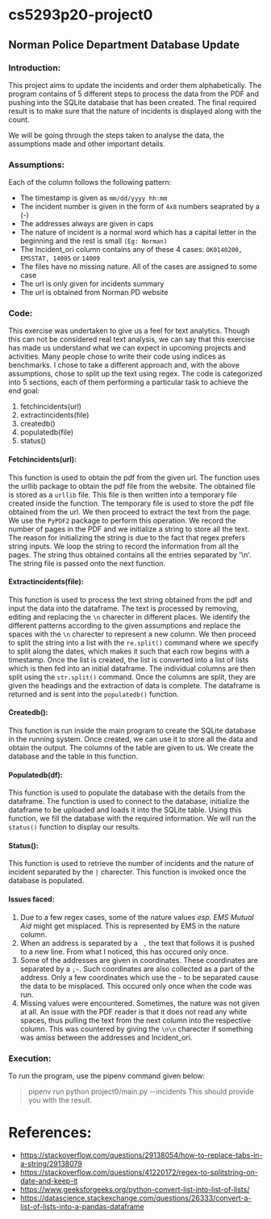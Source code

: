 # cs5293p20-project0
## Norman Police Department Database Update
### Introduction:
This project aims to update the incidents and order them alphabetically. The program contains of 5 different steps to process the data from the PDF and pushing into the SQLite database that has been created. The final required result is to make sure that the nature of incidents is displayed along with the count. 

We will be going through the steps taken to analyse the data, the assumptions made and other important details.

### Assumptions:
Each of the column follows the following pattern:
  * The timestamp is given as `mm/dd/yyyy hh:mm` 
  * The incident number is given in the form of `4x8` numbers seaprated by a (-) 
  * The addresses always are given in caps
  * The nature of incident is a normal word which has a capital letter in the beginning and the rest is small `(Eg: Norman)` 
  * The Incident_ori column contains any of these 4 cases: `OK0140200, EMSSTAT, 14005` or `14009`
  * The files have no missing nature. All of the cases are assigned to some case
  * The url is only given for incidents summary
  * The url is obtained from Norman PD website

### Code:
 This exercise was undertaken to give us a feel for text analytics. Though this can not be considered real text analysis, we can say that this exercise has made us understand what we can expect in upcoming projects and activities. Many people chose to write their code using indices as benchmarks. I chose to take a different approach and, with the above assumptions, chose to split up the text using regex. 
 The code is categorized into 5 sections, each of them performing a particular task to achieve the end goal:
 1. fetchincidents(url)
 2. extractincidents(file)
 3. createdb()
 4. populatedb(file)
 5. status()

#### Fetchincidents(url):
 This function is used to obtain the pdf from the given url. The function uses the urllib package to obtain the pdf file from the website. The obtained file is stored as a `urllib` file. This file is then written into a temporary file created inside the function. 
 The temporary file is used to store the pdf file obtained from the url. We then proceed to extract the text from the page. We use the `PyPDF2` package to perform this operation. We record the number of pages in the PDF and we initialize a string to store all the text. The reason for initializing the string is due to the fact that regex prefers string inputs. We loop the string to record the information from all the pages. The string thus obtained contains all the entries separated by '\n'. The string file is passed onto the next function.
 
#### Extractincidents(file):
 This function is used to process the text string obtained from the pdf and input the data into the dataframe. The text is processed by removing, editing and replacing the `\n` charecter in different places. We identify the different patterns according to the given assumptions and replace the spaces with the `\n` charecter to represent a new column. We then proceed to split the string into a list with the `re.split()` command where we specify to split along the dates, which makes it such that each row begins with a timestamp. 
 Once the list is created, the list is converted into a list of lists which is then fed into an initial dataframe. The individual columns are then split using the `str.split()` command. Once the columns are split, they are given the headings and the extraction of data is complete. The dataframe is returned and is sent into the `populatedb()` function.
 
#### Createdb():
 This function is run inside the main program to create the SQLite database in the running system. Once created, we can use it to store all the data and obtain the output. The columns of the table are given to us. We create the database and the table in this function. 

#### Populatedb(df):
 This function is used to populate the database with the details from the dataframe. The function is used to connect to the database, initialize the dataframe to be uploaded and loads it into the SQLite table. Using this function, we fill the database with the required information. We will run the `status()` function to display our results. 
 
 #### Status():
  This function is used to retrieve the number of incidents and the nature of incident separated by the `|` charecter. This function is invoked once the database is populated. 
 
 #### Issues faced:
1. Due to a few regex cases, some of the nature values *esp. EMS Mutual Aid* might get misplaced. This is represented by EMS in the nature column. 
2. When an address is separated by a ` ,` the text that follows it is pushed to a new line. From what I noticed, this has occured only once. 
3. Some of the addresses are given in coordinates. These coordinates are separated by a `;~`. Such coordinates are also collected as a part of the address. Only a few coordinates which use the `~` to be separated cause the data to be misplaced. This occured only once when the code was run. 
4. Missing values were encountered. Sometimes, the nature was not given at all. An issue with the PDF reader is that it does not read any white spaces, thus pulling the text from the next column into the respective column. This was countered by giving the `\n\n` charecter if something was amiss between the addresses and Incident_ori. 

### Execution:
 To run the program, use the pipenv command given below:
 >pipenv run python project0/main.py --incidents <copied url>
 This should provide you with the result. 

# References:
* https://stackoverflow.com/questions/29138054/how-to-replace-tabs-in-a-string/29138079
* https://stackoverflow.com/questions/41220172/regex-to-splitstring-on-date-and-keep-it
* https://www.geeksforgeeks.org/python-convert-list-into-list-of-lists/
* https://datascience.stackexchange.com/questions/26333/convert-a-list-of-lists-into-a-pandas-dataframe
